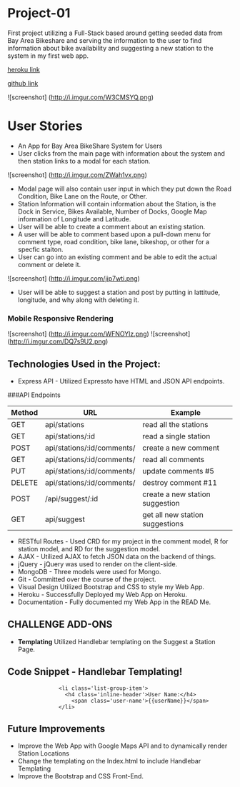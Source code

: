 # Project-01
First project utilizing a Full-Stack based around getting seeded data from Bay Area Bikeshare and serving the information to the user to find information about bike availability and suggesting a new station to the system in my first web app.

[heroku link](https://fast-depths-9180.herokuapp.com/)

[github link](https://github.com/trebloc/project-01)

![screenshot]
(http://i.imgur.com/W3CMSYQ.png)

# User Stories
* An App for Bay Area BikeShare System for Users
* User clicks from the main page with information about the system and then station links to a modal for each station.

![screenshot]
(http://i.imgur.com/ZWah1vx.png)

* Modal page will also contain user input in which they put down the Road Condition, Bike Lane on the Route, or Other.
* Station Information will contain information about the Station, is the Dock in Service, Bikes Available, Number of Docks, Google Map information of Longitude and Latitude.
* User will be able to create a comment about an existing station.
* A user will be able to comment based upon a pull-down menu for comment type, road condition, bike lane, bikeshop, or other for a specfic staiton.
* User can go into an existing comment and be able to edit the actual comment or delete it.

![screenshot]
(http://i.imgur.com/jip7wti.png)

* User will be able to suggest a station and post by putting in lattitude, longitude, and why along with deleting it.

### Mobile Responsive Rendering
![screenshot]
(http://i.imgur.com/WFNOYlz.png)
![screenshot]
(http://i.imgur.com/DQ7s9U2.png)

## Technologies Used in the Project:

* Express API - Utilized Expressto have HTML and JSON API endpoints.

###API Endpoints

Method | URL | Example
--- | --- | --- 
GET	| api/stations | read all the stations
GET	| api/stations/:id | read a single station
POST | api/stations/:id/comments/ | create a new comment
GET	| api/stations/:id/comments/ | read all comments
PUT	| api/stations/:id/comments/ | update comments #5
DELETE | api/stations/:id/comments/	| destroy comment #11
POST | /api/suggest/:id | create a new station suggestion
GET	| api/suggest |	get all new station suggestions 

* RESTful Routes - Used CRD for my project in the comment model, R for station model, and RD for the suggestion model.
* AJAX - Utilized AJAX to fetch JSON data on the backend of things.
* jQuery - jQuery was used to render on the client-side.
* MongoDB - Three models were used for Mongo.
* Git - Committed over the course of the project.
* Visual Design Utilized Bootstrap and CSS to style my Web App.
* Heroku - Successfully Deployed my Web App on Heroku.
* Documentation - Fully documented my Web App in the READ Me.

## CHALLENGE ADD-ONS
* **Templating** Utilized Handlebar templating on the Suggest a Station Page.

## Code Snippet - Handlebar Templating!
  ```              
                  <li class='list-group-item'>
                    <h4 class='inline-header'>User Name:</h4>
                      <span class='user-name'>{{userName}}</span>
                  </li>
  ```                
## Future Improvements
* Improve the Web App with Google Maps API and to dynamically render Station Locations
* Change the templating on the Index.html to include Handlebar Templating
* Improve the Bootstrap and CSS Front-End.

